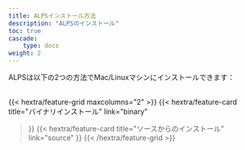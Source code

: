 ```yaml
---
title: ALPSインストール方法
description: "ALPSのインストール"
toc: true
cascade:
    type: docs
weight: 2
---
```


ALPSは以下の2つの方法でMac/Linuxマシンにインストールできます：<br><br>

{{< hextra/feature-grid maxcolumns="2" >}}
  {{< hextra/feature-card
    title="バイナリインストール"
    link="binary"
  >}}
    {{< hextra/feature-card
    title="ソースからのインストール"
    link="source"
  >}}
{{< /hextra/feature-grid >}}

